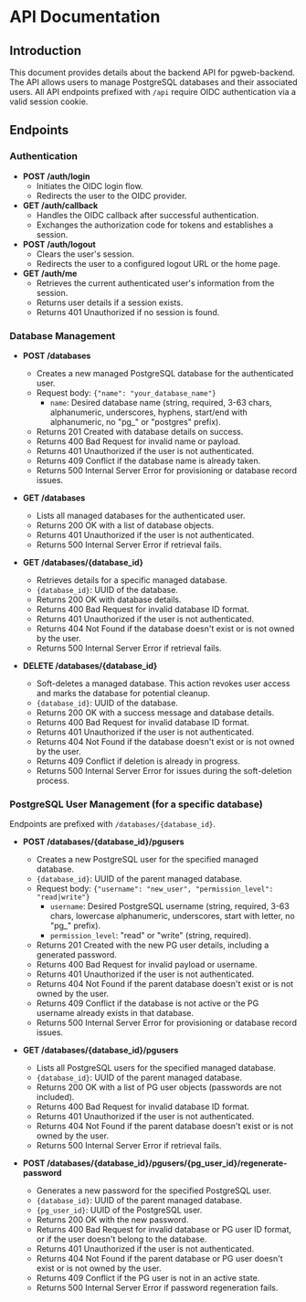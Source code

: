 # API Documentation

## Introduction

This document provides details about the backend API for pgweb-backend. The API allows users to manage PostgreSQL databases and their associated users. All API endpoints prefixed with `/api` require OIDC authentication via a valid session cookie.

## Endpoints

### Authentication

- **POST /auth/login**
  - Initiates the OIDC login flow.
  - Redirects the user to the OIDC provider.
- **GET /auth/callback**
  - Handles the OIDC callback after successful authentication.
  - Exchanges the authorization code for tokens and establishes a session.
- **POST /auth/logout**
  - Clears the user's session.
  - Redirects the user to a configured logout URL or the home page.
- **GET /auth/me**
  - Retrieves the current authenticated user's information from the session.
  - Returns user details if a session exists.
  - Returns 401 Unauthorized if no session is found.

### Database Management

- **POST /databases**
  - Creates a new managed PostgreSQL database for the authenticated user.
  - Request body: `{"name": "your_database_name"}`
    - `name`: Desired database name (string, required, 3-63 chars, alphanumeric, underscores, hyphens, start/end with alphanumeric, no "pg_" or "postgres" prefix).
  - Returns 201 Created with database details on success.
  - Returns 400 Bad Request for invalid name or payload.
  - Returns 401 Unauthorized if the user is not authenticated.
  - Returns 409 Conflict if the database name is already taken.
  - Returns 500 Internal Server Error for provisioning or database record issues.

- **GET /databases**
  - Lists all managed databases for the authenticated user.
  - Returns 200 OK with a list of database objects.
  - Returns 401 Unauthorized if the user is not authenticated.
  - Returns 500 Internal Server Error if retrieval fails.

- **GET /databases/{database_id}**
  - Retrieves details for a specific managed database.
  - `{database_id}`: UUID of the database.
  - Returns 200 OK with database details.
  - Returns 400 Bad Request for invalid database ID format.
  - Returns 401 Unauthorized if the user is not authenticated.
  - Returns 404 Not Found if the database doesn't exist or is not owned by the user.
  - Returns 500 Internal Server Error if retrieval fails.

- **DELETE /databases/{database_id}**
  - Soft-deletes a managed database. This action revokes user access and marks the database for potential cleanup.
  - `{database_id}`: UUID of the database.
  - Returns 200 OK with a success message and database details.
  - Returns 400 Bad Request for invalid database ID format.
  - Returns 401 Unauthorized if the user is not authenticated.
  - Returns 404 Not Found if the database doesn't exist or is not owned by the user.
  - Returns 409 Conflict if deletion is already in progress.
  - Returns 500 Internal Server Error for issues during the soft-deletion process.

### PostgreSQL User Management (for a specific database)

Endpoints are prefixed with `/databases/{database_id}`.

- **POST /databases/{database_id}/pgusers**
  - Creates a new PostgreSQL user for the specified managed database.
  - `{database_id}`: UUID of the parent managed database.
  - Request body: `{"username": "new_user", "permission_level": "read|write"}`
    - `username`: Desired PostgreSQL username (string, required, 3-63 chars, lowercase alphanumeric, underscores, start with letter, no "pg_" prefix).
    - `permission_level`: "read" or "write" (string, required).
  - Returns 201 Created with the new PG user details, including a generated password.
  - Returns 400 Bad Request for invalid payload or username.
  - Returns 401 Unauthorized if the user is not authenticated.
  - Returns 404 Not Found if the parent database doesn't exist or is not owned by the user.
  - Returns 409 Conflict if the database is not active or the PG username already exists in that database.
  - Returns 500 Internal Server Error for provisioning or database record issues.

- **GET /databases/{database_id}/pgusers**
  - Lists all PostgreSQL users for the specified managed database.
  - `{database_id}`: UUID of the parent managed database.
  - Returns 200 OK with a list of PG user objects (passwords are not included).
  - Returns 400 Bad Request for invalid database ID format.
  - Returns 401 Unauthorized if the user is not authenticated.
  - Returns 404 Not Found if the parent database doesn't exist or is not owned by the user.
  - Returns 500 Internal Server Error if retrieval fails.

- **POST /databases/{database_id}/pgusers/{pg_user_id}/regenerate-password**
  - Generates a new password for the specified PostgreSQL user.
  - `{database_id}`: UUID of the parent managed database.
  - `{pg_user_id}`: UUID of the PostgreSQL user.
  - Returns 200 OK with the new password.
  - Returns 400 Bad Request for invalid database or PG user ID format, or if the user doesn't belong to the database.
  - Returns 401 Unauthorized if the user is not authenticated.
  - Returns 404 Not Found if the parent database or PG user doesn't exist or is not owned by the user.
  - Returns 409 Conflict if the PG user is not in an active state.
  - Returns 500 Internal Server Error if password regeneration fails.
